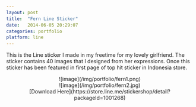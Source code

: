 ```yaml
---
layout: post
title:  "Fern Line Sticker"
date:   2014-06-05 20:29:07
categories: portfolio
platform: line
---
```


This is the Line sticker I made in my freetime for my lovely girlfriend. The sticker contains 40 images that I designed from her expressions. Once this sticker has been featured in first page of top hit sticker in Indonesia store.

<center>
![image](/img/portfolio/fern1.png)
</center>

<center>
![image](/img/portfolio/fern2.jpg)
</center>

<center>
[Download Here](https://store.line.me/stickershop/detail?packageId=1001268)
</center>